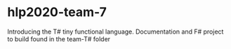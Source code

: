 # hlp2020-team-7

Introducing the T# tiny functional language. Documentation and F# project to build found in the team-T# folder

